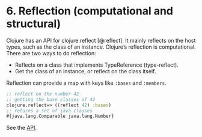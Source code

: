 # 6. Reflection (computational and structural)

Clojure has an API for clojure.reflect [@reflect]. It mainly reflects on the host types, such as the class of an instance. Clojure’s reflection is computational. There are two ways to do reflection:

-   Reflects on a class that implements TypeReference (type-reflect).
-   Get the class of an instance, or reflect on the class itself.

Reflection can provide a map with keys like `:bases` and `:members`.


``` clojure
;; reflect on the number 42
;; getting the base classes of 42
clojure.reflect=> ((reflect 42) :bases)
;; returns a set of java classes
#{java.lang.Comparable java.lang.Number}
```

See the [API](https://clojure.github.io/clojure/clojure.reflect-api.html).


